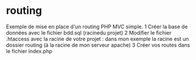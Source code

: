 # routing
Exemple de mise en place d'un routing PHP MVC simple.
1 Créer la base de données avec le fichier bdd.sql (racinedu projet)
2 Modifier le fichier .htaccess avec la racine de votre projet :
dans mon exemple la racine est un dossier routing (à la racine de 
mon serveur apache)
3 Créer vos routes dans le fichier index.php
